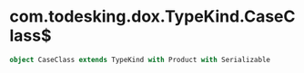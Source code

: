 # com.todesking.dox.TypeKind.CaseClass$


```scala
object CaseClass extends TypeKind with Product with Serializable
```

